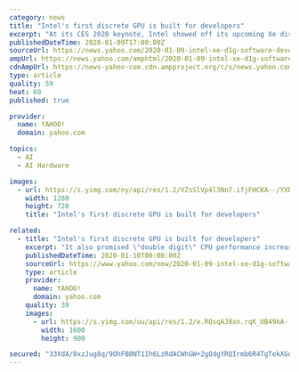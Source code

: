 ```yaml
---
category: news
title: "Intel's first discrete GPU is built for developers"
excerpt: "At its CES 2020 keynote, Intel showed off its upcoming Xe discrete graphics chip and today, we&#39;re seeing exactly how that&#39;s going to be implemented. First off, Intel unveiled a standalone DG1 &quot;"
publishedDateTime: 2020-01-09T17:00:00Z
sourceUrl: https://news.yahoo.com/2020-01-09-intel-xe-d1g-software-development-vehicle.html
ampUrl: https://news.yahoo.com/amphtml/2020-01-09-intel-xe-d1g-software-development-vehicle.html
cdnAmpUrl: https://news-yahoo-com.cdn.ampproject.org/c/s/news.yahoo.com/amphtml/2020-01-09-intel-xe-d1g-software-development-vehicle.html
type: article
quality: 59
heat: 69
published: true

provider:
  name: YAHOO!
  domain: yahoo.com

topics:
  - AI
  - AI Hardware

images:
  - url: https://s.yimg.com/ny/api/res/1.2/VZsSlVp4l3Nn7.ifjFHCKA--/YXBwaWQ9aGlnaGxhbmRlcjt3PTEyODA7aD03MjA-/https://s.yimg.com/uu/api/res/1.2/e.RQsqAJ8xn.rqK_UB49kA--~B/aD05MDA7dz0xNjAwO3NtPTE7YXBwaWQ9eXRhY2h5b24-/https://o.aolcdn.com/images/dims?crop=2560%2C1440%2C0%2C0&quality=85&format=jpg&resize=1600%2C900&image_uri=https://s.yimg.com/os/creatr-uploaded-images/2020-01/e2f080e0-32c5-11ea-8f6f-37137cd1d902&client=a1acac3e1b3290917d92&signature=a06d205743b2b87fd7053dfb965a6a535c1f922a
    width: 1280
    height: 720
    title: "Intel's first discrete GPU is built for developers"

related:
  - title: "Intel's first discrete GPU is built for developers"
    excerpt: "It also promised \"double digit\" CPU performance increases with Tiger Lake, and \"massive\" AI improvements. Apart from that, it again revealed no additional performance data. As we've already noted in our AMD vs. Intel CES 2020 explainer, AMD has unveiled very specific products and plans, while Intel has just announced upcoming products and been ..."
    publishedDateTime: 2020-01-10T00:08:00Z
    sourceUrl: https://www.yahoo.com/now/2020-01-09-intel-xe-d1g-software-development-vehicle.html
    type: article
    provider:
      name: YAHOO!
      domain: yahoo.com
    quality: 39
    images:
      - url: https://s.yimg.com/uu/api/res/1.2/e.RQsqAJ8xn.rqK_UB49kA--~B/aD05MDA7dz0xNjAwO3NtPTE7YXBwaWQ9eXRhY2h5b24-/https://o.aolcdn.com/images/dims?crop=2560%2C1440%2C0%2C0&quality=85&format=jpg&resize=1600%2C900&image_uri=https://s.yimg.com/os/creatr-uploaded-images/2020-01/e2f080e0-32c5-11ea-8f6f-37137cd1d902&client=a1acac3e1b3290917d92&signature=a06d205743b2b87fd7053dfb965a6a535c1f922a
        width: 1600
        height: 900

secured: "33XdA/0xzJug8q/9OhFB0NT1Ih6LzRdACWhGW+2gOdgYRQIrmb6R4TgTekXGd2/q8YH7CRWH9ZhbNsfp+ar0mbdMwc99+Vx3rwVHTnCwuyLRfDnvEno8T5QAhEV0/wS95hqEIE44977vn3x03EEH3Xsyx/1wtTRkk6gRtmqz3vNLVNuB1CTzHvVeQ+qx6AdlIgKbGCmgq+A6NzAWXpZBoK+YrsdnCAgn5o639XV8mRUBfERLrASw9ppR02uVkF4Nw62Yq0Mu9Jj13mdy8I9RFEsRrI+TUZpicIuOx9YAJkpQLBXqZSs+KptSGwgjsgqMQlXBoOeQwFK41/UP0o6dJ39i8tDbkiqrs4abEtaMhtN7+kjnqaP5qqkLVpEsh/lLXXBjeqWJEE6nY/g9f3yFlV3aSGCxIDzXEBpafW4Hmm96jC1UMb+0WMOtjHFbbhXc0uZnWqiU2lCXOPdgoLcTxQ==;YoDqoL2j9ZNijgKtMjcJxQ=="
---
```


